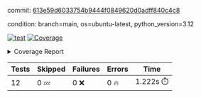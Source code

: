 commit: [613e59d6033754b9444f0849620d0adff840c4c8](https://github.com/rcmdnk/inherit-docstring/tree/613e59d6033754b9444f0849620d0adff840c4c8)

condition: branch=main, os=ubuntu-latest, python_version=3.12

[![test](https://github.com/rcmdnk/inherit-docstring/actions/workflows/test.yml/badge.svg)](https://github.com/rcmdnk/inherit-docstring/actions/runs/12550675601)
<a href="https://github.com/rcmdnk/inherit-docstring/blob/613e59d6033754b9444f0849620d0adff840c4c8/README.md"><img alt="Coverage" src="https://img.shields.io/badge/Coverage-100%25-brightgreen.svg" /></a><details><summary>Coverage Report </summary><table><tr><th>File</th><th>Stmts</th><th>Miss</th><th>Cover</th></tr><tbody><tr><td><b>TOTAL</b></td><td><b>114</b></td><td><b>0</b></td><td><b>100%</b></td></tr></tbody></table></details>

| Tests | Skipped | Failures | Errors | Time |
| ----- | ------- | -------- | -------- | ------------------ |
| 12 | 0 :zzz: | 0 :x: | 0 :fire: | 1.222s :stopwatch: |


